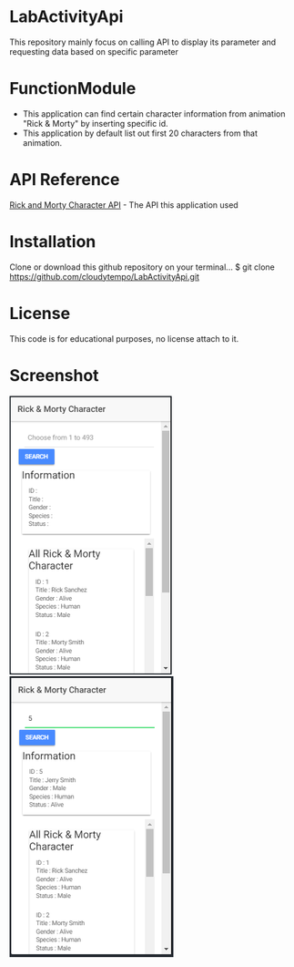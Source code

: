 # LabActivityApi
This repository mainly focus on calling API to display its parameter and requesting data based on specific parameter 
# FunctionModule
* This application can find certain character information from animation "Rick & Morty" by inserting specific id.
* This application by default list out first 20 characters from that animation. 
# API Reference
[Rick and Morty Character API](https://rickandmortyapi.com/api/character) - The API this application used
# Installation
Clone or download this github repository on your terminal...
$ git clone https://github.com/cloudytempo/LabActivityApi.git
# License
This code is for educational purposes, no license attach to it.
# Screenshot
![Screenshot 1](https://github.com/cloudytempo/LabActivityApi/blob/master/Screenshot/SSOne.PNG)
![Screenshot 2](https://github.com/cloudytempo/LabActivityApi/blob/master/Screenshot/SSTwo.PNG)
